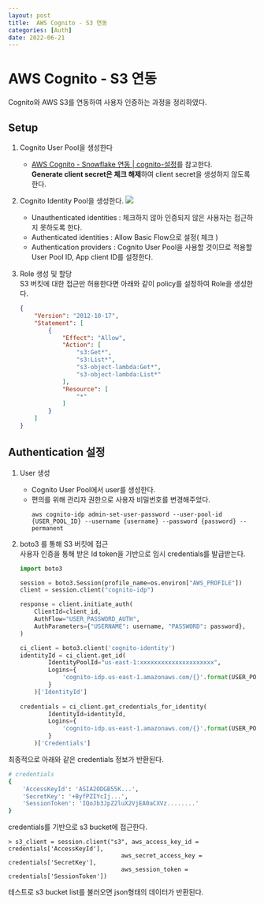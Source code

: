 ```yaml
---
layout: post
title:  AWS Cognito - S3 연동
categories: [Auth]
date: 2022-06-21
---
```


# AWS Cognito - S3 연동
Cognito와 AWS S3를 연동하여 사용자 인증하는 과정을 정리하였다.

## Setup
1. Cognito User Pool을 생성한다  
    - [AWS Cognito - Snowflake 연동 | cognito-설정](https://qraftec.atlassian.net/wiki/spaces/QD/pages/151487112/AWS+Cognito+-+Snowflake#cognito-%EC%84%A4%EC%A0%95)를 참고한다.  
    **Generate client secret은 체크 해제**하여 client secret을 생성하지 않도록 한다.

2. Cognito Identity Pool을 생성한다. 
    ![](img/aws-cognito-1.png)
    - Unauthenticated identities : 체크하지 않아 인증되지 않은 사용자는 접근하지 못하도록 한다.
    - Authenticated identities : Allow Basic Flow으로 설정( 체크 )
    - Authentication providers : Cognito User Pool을 사용할 것이므로 적용할 User Pool ID, App client ID를 설정한다.

3. Role 생성 및 할당  
    S3 버킷에 대한 접근만 허용한다면 아래와 같이 policy를 설정하여 Role을 생성한다.
    ```json
    {
        "Version": "2012-10-17",
        "Statement": [
            {
                "Effect": "Allow",
                "Action": [
                    "s3:Get*",
                    "s3:List*",
                    "s3-object-lambda:Get*",
                    "s3-object-lambda:List*"
                ],
                "Resource": [
                    "*"
                ]
            }
        ]
    }
    ```
    
## Authentication 설정

1. User 생성
    - Cognito User Pool에서 user를 생성한다.
    - 편의를 위해 관리자 권한으로 사용자 비밀번호를 변경해주었다.  
        ```console
        aws cognito-idp admin-set-user-password --user-pool-id {USER_POOL_ID} --username {username} --password {password} --permanent
        ```

2. boto3 를 통해 S3 버킷에 접근  
    사용자 인증을 통해 받은 Id token을 기반으로 임시 credentials를 발급받는다.

    ```python
    import boto3

    session = boto3.Session(profile_name=os.environ["AWS_PROFILE"])
    client = session.client("cognito-idp")

    response = client.initiate_auth(
        ClientId=client_id,
        AuthFlow="USER_PASSWORD_AUTH",
        AuthParameters={"USERNAME": username, "PASSWORD": password},
    )  

    ci_client = boto3.client('cognito-identity')
    identityId = ci_client.get_id(
            IdentityPoolId="us-east-1:xxxxxxxxxxxxxxxxxxxxx",
            Logins={
                'cognito-idp.us-east-1.amazonaws.com/{}'.format(USER_POOL_ID): response['AuthenticationResult']['IdToken']
            }
        )['IdentityId']
        
    credentials = ci_client.get_credentials_for_identity(
            IdentityId=identityId,
            Logins={
                'cognito-idp.us-east-1.amazonaws.com/{}'.format(USER_POOL_ID): response['AuthenticationResult']['IdToken']
            }
        )['Credentials']
    ```

최종적으로 아래와 같은 credentials 정보가 반환된다.
```bash
# credentials
{
    'AccessKeyId': 'ASIA2ODGB55K...',
    'SecretKey': '+ByfPZIYcIj...',
    'SessionToken': 'IQoJb3JpZ2luX2VjEA0aCXVz........'
}
```

credentials를 기반으로 s3 bucket에 접근한다.

```console
> s3_client = session.client("s3", aws_access_key_id = credentials['AccessKeyId'], 
                                aws_secret_access_key = credentials['SecretKey'], 
                                aws_session_token = credentials['SessionToken'])
```
테스트로 s3 bucket list를 불러오면 json형태의 데이터가 반환된다.